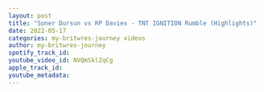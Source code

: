 ```yaml
---
layout: post
title: "Soner Dursun vs RP Davies - TNT IGNITION Rumble (Highlights)"
date: 2022-05-17
categories: my-britwres-journey videos
author: my-britwres-journey
spotify_track_id: 
youtube_video_id: NVQmSklZqCg
apple_track_id: 
youtube_metadata: 
---
```

